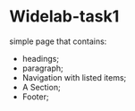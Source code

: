 # Widelab-task1
simple page that contains:
-  headings;
-  paragraph;
- Navigation with listed items;
- A Section;
- Footer;
